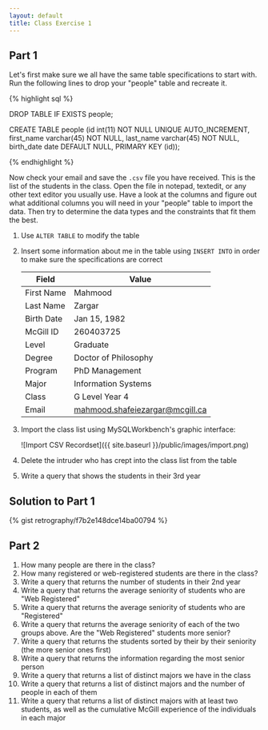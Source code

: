 ```yaml
---
layout: default
title: Class Exercise 1
---
```


## Part 1

Let's first make sure we all have the same table specifications to start with. Run the following lines to drop your "people" table and recreate it.

{% highlight sql %}

DROP TABLE IF EXISTS people;

CREATE TABLE people (id int(11) NOT NULL UNIQUE AUTO_INCREMENT,
first_name varchar(45) NOT NULL,
last_name varchar(45) NOT NULL,
birth_date date DEFAULT NULL,
PRIMARY KEY (id));

{% endhighlight %}

Now check your email and save the `.csv` file you have received. This is the list of the students in the class. Open the file in notepad, textedit, or any other text editor you usually use. Have a look at the columns and figure out what additional columns you will need in your "people" table to import the data. Then try to determine the data types and the constraints that fit them the best.

1. Use `ALTER TABLE` to modify the table

2. Insert some information about me in the table using `INSERT INTO` in order to make sure the specifications are correct

    Field | Value
    --- | ---
    First Name | Mahmood
    Last Name | Zargar
    Birth Date | Jan 15, 1982
    McGill ID | 260403725
    Level| Graduate
    Degree | Doctor of Philosophy
    Program | PhD Management
    Major | Information Systems
    Class | G Level Year 4
    Email | mahmood.shafeiezargar@mcgill.ca

4. Import the class list using MySQLWorkbench's graphic interface:

    ![Import CSV Recordset]({{ site.baseurl }}/public/images/import.png)

3. Delete the intruder who has crept into the class list from the table

5. Write a query that shows the students in their 3rd year

## Solution to Part 1

{% gist retrography/f7b2e148dce14ba00794 %}

## Part 2

1. How many people are there in the class?
2. How many registered or web-registered students are there in the class?
3. Write a query that returns the number of students in their 2nd year
4. Write a query that returns the average seniority of students who are "Web Registered"
5. Write a query that returns the average seniority of students who are "Registered"
6. Write a query that returns the average seniority of each of the two groups above. Are the "Web Registered" students more senior?
7. Write a query that returns the students sorted by their by their seniority (the more senior ones first)
8. Write a query that returns the information regarding the most senior person
9. Write a query that returns a list of distinct majors we have in the class
10. Write a query that returns a list of distinct majors and the number of people in each of them
11. Write a query that returns a list of distinct majors with at least two students, as well as the cumulative McGill experience of the individuals in each major

<!--- ## Solution to Part 2 --->
<!--- {% gist retrography/6b419f21ee5b674f13db %} --->
